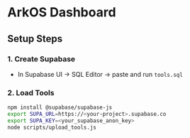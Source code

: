 # ArkOS Dashboard

## Setup Steps

### 1. Create Supabase
- In Supabase UI → SQL Editor → paste and run `tools.sql`

### 2. Load Tools
```bash
npm install @supabase/supabase-js
export SUPA_URL=https://<your-project>.supabase.co
export SUPA_KEY=<your_supabase_anon_key>
node scripts/upload_tools.js
